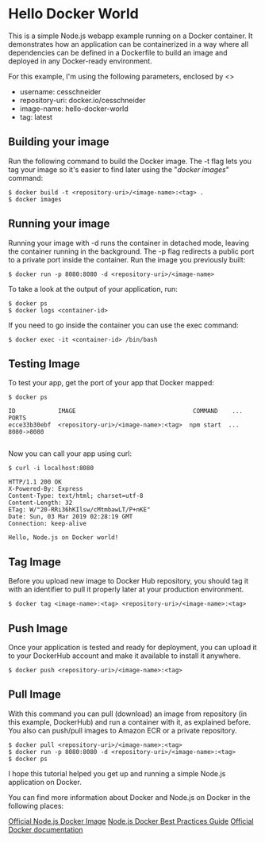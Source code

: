 # Hello Docker World

This is a simple Node.js webapp example running on a Docker container. It demonstrates how an application can be containerized in a way where all dependencies can be defined in a Dockerfile to build an image and deployed in any Docker-ready environment.

For this example, I'm using the following parameters, enclosed by <>

- username: cesschneider
- repository-uri: docker.io/cesschneider
- image-name: hello-docker-world
- tag: latest

## Building your image

Run the following command to build the Docker image. The -t flag lets you tag your image so it's easier to find later using the "*docker images*" command:

```
$ docker build -t <repository-uri>/<image-name>:<tag> .
$ docker images
```

## Running your image

Running your image with -d runs the container in detached mode, leaving the container running in the background. The -p flag redirects a public port to a private port inside the container. Run the image you previously built:

```
$ docker run -p 8080:8080 -d <repository-uri>/<image-name>
```

To take a look at the output of your application, run:

```
$ docker ps
$ docker logs <container-id>
```

If you need to go inside the container you can use the exec command:

```
$ docker exec -it <container-id> /bin/bash
```

## Testing Image

To test your app, get the port of your app that Docker mapped:

```
$ docker ps

ID            IMAGE                                 COMMAND    ...   PORTS
ecce33b30ebf  <repository-uri>/<image-name>:<tag>  npm start  ...   8080->8080
	
```

Now you can call your app using curl:

```
$ curl -i localhost:8080

HTTP/1.1 200 OK
X-Powered-By: Express
Content-Type: text/html; charset=utf-8
Content-Length: 32
ETag: W/"20-RRi36hKIlsw/cMtmbawLT/P+nKE"
Date: Sun, 03 Mar 2019 02:28:19 GMT
Connection: keep-alive

Hello, Node.js on Docker world!
```

## Tag Image

Before you upload new image to Docker Hub repository, you should tag it with an identifier to pull it properly later at your production environment.

```
$ docker tag <image-name>:<tag> <repository-uri>/<image-name>:<tag>
```

## Push Image

Once your application is tested and ready for deployment, you can upload it to your DockerHub account and make it available to install it anywhere.

```
$ docker push <repository-uri>/<image-name>:<tag>
```

## Pull Image

With this command you can pull (download) an image from repository (in this example, DockerHub) and run a container with it, as explained before. You also can push/pull images to Amazon ECR or a private repository.

```
$ docker pull <repository-uri>/<image-name>:<tag>
$ docker run -p 8080:8080 -d <repository-uri>/<image-name>:<tag>
$ docker ps
```

I hope this tutorial helped you get up and running a simple Node.js application on Docker.

You can find more information about Docker and Node.js on Docker in the following places:

[Official Node.js Docker Image](https://hub.docker.com/_/node/)
[Node.js Docker Best Practices Guide](https://github.com/nodejs/docker-node/blob/master/docs/BestPractices.md)
[Official Docker documentation](https://docs.docker.com/)


